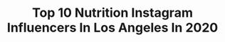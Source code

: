 ---
title: Top 10 Nutrition Instagram Influencers In Los Angeles In 2020
description: >-
  Find top nutrition Instagram influencers in Los Angeles in 2020. Most popular hashtags: #losangeles #nutrition #workout #fitness.
platform: Instagram
profiles:
  - username: "iamnikaking"
    fullname: >-
      
    location: "United States"
    followers: 18069
    engagement: 239
    commentsToLikes: 0.054049
    avatar: "https://scontent-amt2-1.cdninstagram.com/v/t51.2885-19/s320x320/66658753_1319350898246428_5165468995515580416_n.jpg?_nc_ht=scontent-amt2-1.cdninstagram.com&_nc_ohc=WdZFYrFJo6sAX9qm7oZ&oh=c7d184955cbebb52770acf87e07a2ca3&oe=5EA60972"
    verified: true
    hashtags: "#coronavirus, #ourstoriestotell, #weflybeyond, #igstory"
  - username: "danielricefitness"
    fullname: >-
      Daniel Rice
    location: "United States"
    followers: 31022
    engagement: 474
    commentsToLikes: 0.021399
    avatar: "https://scontent-lhr8-1.cdninstagram.com/v/t51.2885-19/s320x320/21577080_1515990105105630_7930607977638133760_n.jpg?_nc_ht=scontent-lhr8-1.cdninstagram.com&_nc_ohc=aqbrrCySf9kAX-Xysms&oh=bfb0536bd23352ce052011d8518698e0&oe=5EB5049B"
    verified: false
    hashtags: "#thedollypartonchallenge, #sydney, #fiordlandnationalpark, #santamonica"
  - username: "samfaganphoto"
    fullname: >-
      Sam Fagan
    location: "United States"
    followers: 13978
    engagement: 437
    commentsToLikes: 0.021385
    avatar: "https://scontent-amt2-1.cdninstagram.com/v/t51.2885-19/s320x320/71340329_560653144680817_6326725262117437440_n.jpg?_nc_ht=scontent-amt2-1.cdninstagram.com&_nc_ohc=lP0dtMuyC2wAX8mAM3W&oh=267a13872791fcbdcadf77a7671cafca&oe=5EB991D4"
    verified: false
    hashtags: "#fitnessmotivation, #thaiboxing, #seltering, #determination"
  - username: "huplikewhoa"
    fullname: >-
      CHRISTINA BIRCH 🇺🇸
    location: "United States"
    followers: 2376
    engagement: 1211
    commentsToLikes: 0.050107
    avatar: "https://scontent-amt2-1.cdninstagram.com/v/t51.2885-19/s320x320/72586005_1713993675402255_311569499021115392_n.jpg?_nc_ht=scontent-amt2-1.cdninstagram.com&_nc_ohc=S-QRGSisvOwAX8O7oRs&oh=c0b82a8f69bddb89b5a21c00fd43c83c&oe=5EB836B1"
    verified: false
    hashtags: "#fromwhereiride, #fixie, #copperhair, #gymlife"
  - username: "chemicalacademy"
    fullname: >-
      ᑕᕼEᗰIᑕᗩᒪ ᗩᑕᗩᗪEᗰY
    location: "United States"
    followers: 70520
    engagement: 123
    commentsToLikes: 0.005949
    avatar: "https://scontent-nrt1-1.cdninstagram.com/v/t51.2885-19/s320x320/87788641_3225140210850929_4254688487107723264_n.jpg?_nc_ht=scontent-nrt1-1.cdninstagram.com&_nc_ohc=iAcwsfMuFCQAX8F_ZLz&oh=cfafcff1c1a07f0117d104f6652c66b4&oe=5EA63F8E"
    verified: false
    hashtags: "#sciencetshirt, #light, #serotoninnecklace, #boilingcrab"
  - username: "rodriguechesnier"
    fullname: >-
      IFBB PRO Rodrigue Chesnier
    location: "United States"
    followers: 30062
    engagement: 539
    commentsToLikes: 0.030141
    avatar: "https://scontent-lhr8-1.cdninstagram.com/v/t51.2885-19/s320x320/53752718_2178797388864458_3560638513856643072_n.jpg?_nc_ht=scontent-lhr8-1.cdninstagram.com&_nc_ohc=sQgFhfhmadIAX_Q-k39&oh=3cc93c73600877cbe5ee404a4f143885&oe=5EBA67FB"
    verified: false
    hashtags: "#instafit, #instagood, #shoulders, #photo"
  - username: "lindanyvltova"
    fullname: >-
      Linda Nyvltova
    location: "United States"
    followers: 16882
    engagement: 141
    commentsToLikes: 0.049230
    avatar: "https://scontent-ams4-1.cdninstagram.com/v/t51.2885-19/s320x320/91772583_4228356537190278_7475168979850362880_n.jpg?_nc_ht=scontent-ams4-1.cdninstagram.com&_nc_ohc=VhdrahD7P_gAX80UmgQ&oh=cdf106887bfd3a2b47455715c951ab26&oe=5EB9E920"
    verified: false
    hashtags: "#forearmstand, #neon, #cali, #coconutwater"
  - username: "chenellemonique"
    fullname: >-
      Chenelle Monique Young
    location: "United States"
    followers: 29472
    engagement: 143
    commentsToLikes: 0.068659
    avatar: "https://scontent-ams4-1.cdninstagram.com/v/t51.2885-19/s320x320/69118609_2534910183240122_5662500138770235392_n.jpg?_nc_ht=scontent-ams4-1.cdninstagram.com&_nc_ohc=7sjljVOvidUAX_y23q8&oh=dc15fa98f01fb2c5b5b52630f99c6d01&oe=5EBBE792"
    verified: false
    hashtags: "#spiritscience, #billybobs, #thepresentisfemale, #repost"
  - username: "b.a.n.t.i.k"
    fullname: >-
      Natalia
    location: "United States"
    followers: 50132
    engagement: 128
    commentsToLikes: 0.013945
    avatar: "https://scontent-ams4-1.cdninstagram.com/v/t51.2885-19/11887253_1622954891285979_1176496799_a.jpg?_nc_ht=scontent-ams4-1.cdninstagram.com&_nc_ohc=ZqqmXK8ZzbIAX-8EN3j&oh=395b1f2f5dc042bb281510f3af767809&oe=5EAA1D67"
    verified: false
    hashtags: "#mondayinspo, #workinprogress, #giveaways, #pinklips"
  - username: "sanaofficial"
    fullname: >-
      Sana Saeed
    location: "United States"
    followers: 723954
    engagement: 134
    commentsToLikes: 0.015153
    avatar: "https://scontent-ams4-1.cdninstagram.com/v/t51.2885-19/s320x320/29089738_232525737322952_3711165065903210496_n.jpg?_nc_ht=scontent-ams4-1.cdninstagram.com&_nc_ohc=28-GTBZCF8UAX8WErLo&oh=cd68007594539a828aaf2e0f5c66e831&oe=5EBAB30A"
    verified: true
    hashtags: "#6000, #eatsleeprepeat, #experts, #allmine"
---